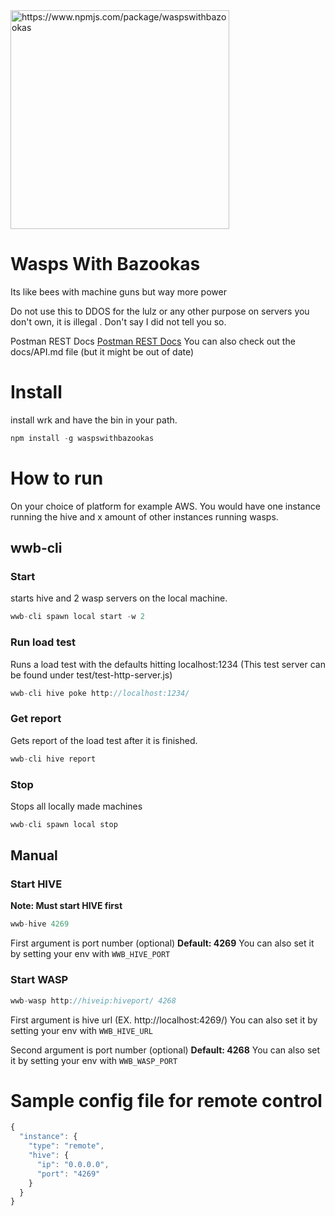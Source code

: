 
 <img src="https://i.imgur.com/e5WUHB2.png" alt="https://www.npmjs.com/package/waspswithbazookas" data-canonical-src="https://i.imgur.com/e5WUHB2.png" width="350" height="350" />

# Wasps With Bazookas
Its like bees with machine guns but way more power

Do not use this to DDOS for the lulz or any other purpose on servers you don't own, it is illegal . Don't say I did not tell you so.

Postman REST Docs
[Postman REST Docs](https://documenter.getpostman.com/view/208035/S1a1YnXU?version=latest)
You can also check out the docs/API.md file (but it might be out of date)

# Install
install wrk and have the bin in your path.

```javascript
npm install -g waspswithbazookas
```

# How to run

On your choice of platform for example AWS. You would have one instance running the hive and x amount of other instances running wasps.

## wwb-cli

### Start
starts hive and 2 wasp servers on the local machine.
```javascript
wwb-cli spawn local start -w 2
```
### Run load test
Runs a load test with the defaults hitting localhost:1234 (This test server can be found under test/test-http-server.js)
```javascript
wwb-cli hive poke http://localhost:1234/
```
### Get report
Gets report of the load test after it is finished.
```javascript
wwb-cli hive report
```
### Stop
Stops all locally made machines
```javascript
wwb-cli spawn local stop
```

## Manual

### Start HIVE
**Note: Must start HIVE first**

```javascript
wwb-hive 4269
```
First argument is port number (optional) **Default: 4269**
You can also set it by setting your env with ``WWB_HIVE_PORT``

### Start WASP
```javascript
wwb-wasp http://hiveip:hiveport/ 4268
```
First argument is hive url (EX. http://localhost:4269/)
You can also set it by setting your env with ``WWB_HIVE_URL``

Second argument is port number (optional) **Default: 4268**
You can also set it by setting your env with ``WWB_WASP_PORT``


# Sample config file for remote control

```javascript
{
  "instance": {
    "type": "remote",
    "hive": {
      "ip": "0.0.0.0",
      "port": "4269"
    }
  }
}
```
